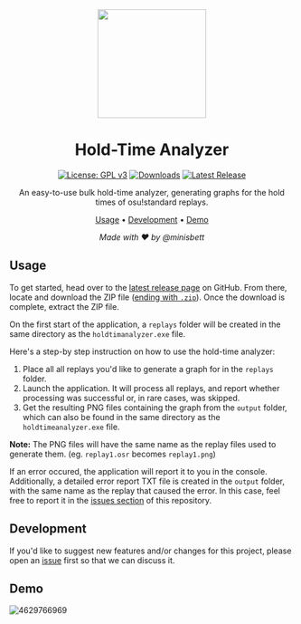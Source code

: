 <div align="center">

<img src="https://github.com/minisbett/holdtimeanalyzer/assets/39670899/76878cdf-26e0-47b4-b44e-f184a118a5cb" width="192">

# Hold-Time Analyzer

[![License: GPL v3](https://img.shields.io/badge/License-GPLv3-blue.svg)](https://www.gnu.org/licenses/gpl-3.0)
[![Downloads](https://img.shields.io/github/downloads/minisbett/holdtimeanalyzer/total?style=flat&color=40b86b
)](https://github.com/minisbett/holdtimeanalyzer/releases/latest)
[![Latest Release](https://img.shields.io/github/v/release/minisbett/holdtimeanalyzer?color=ff5867
)](https://github.com/minisbett/holdtimeanalyzer/releases/latest)

An easy-to-use bulk hold-time analyzer, generating graphs for the hold times of osu!standard replays.

[Usage](#usage) • [Development](#development) • [Demo](#demo)<br/>

<i>Made with ❤️ by @minisbett</i>
</div>

## Usage

To get started, head over to the [latest release page](https://github.com/minisbett/holdtimeanalyzer/releases/latest) on GitHub. From there, locate and download the ZIP file (<u>ending with `.zip`</u>). Once the download is complete, extract the ZIP file.

On the first start of the application, a `replays` folder will be created in the same directory as the `holdtimanalyzer.exe` file.

Here's a step-by step instruction on how to use the hold-time analyzer:
1. Place all all replays you'd like to generate a graph for in the `replays` folder.
2. Launch the application. It will process all replays, and report whether processing was successful or, in rare cases, was skipped.
3. Get the resulting PNG files containing the graph from the `output` folder, which can also be found in the same directory as the `holdtimeanalyzer.exe` file.

**Note:** The PNG files will have the same name as the replay files used to generate them. (eg. `replay1.osr` becomes `replay1.png`)

If an error occured, the application will report it to you in the console. Additionally, a detailed error report TXT file is created in the `output` folder, with the same name as the replay that caused the error. In this case, feel free to report it in the [issues section](https://github.com/minisbett/holdtimeanalyzer/issues) of this repository.

## Development

If you'd like to suggest new features and/or changes for this project, please open an [issue](https://github.com/minisbett/holdtimeanalyzer/issues) first so that we can discuss it.

## Demo

![4629766969](https://github.com/minisbett/holdtimeanalyzer/assets/39670899/ea58e559-d48b-449e-bf73-973f89c4d8ea)
